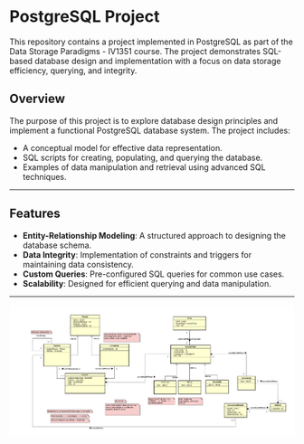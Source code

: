 # PostgreSQL Project

This repository contains a project implemented in PostgreSQL as part of the Data Storage Paradigms - IV1351 course. The project demonstrates SQL-based database design and implementation with a focus on data storage efficiency, querying, and integrity.

## Overview

The purpose of this project is to explore database design principles and implement a functional PostgreSQL database system. The project includes:
- A conceptual model for effective data representation.
- SQL scripts for creating, populating, and querying the database.
- Examples of data manipulation and retrieval using advanced SQL techniques.

---

## Features

- **Entity-Relationship Modeling**: A structured approach to designing the database schema.
- **Data Integrity**: Implementation of constraints and triggers for maintaining data consistency.
- **Custom Queries**: Pre-configured SQL queries for common use cases.
- **Scalability**: Designed for efficient querying and data manipulation.

---

![Conceptual Model](conceptual_model.png)
